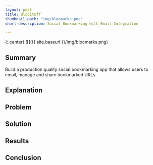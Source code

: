 ```yaml
---
layout: post
title: Blocitoff
thumbnail-path: "img/blocmarks.png"
short-description: Social Bookmarking with Email Integration

---
```


{:.center}
![]({{ site.baseurl }}/img/blocmarks.png)

## Summary

Build a production quality social bookmarking app that allows users to email, manage and share bookmarked URLs.

## Explanation



## Problem



## Solution



## Results



## Conclusion

